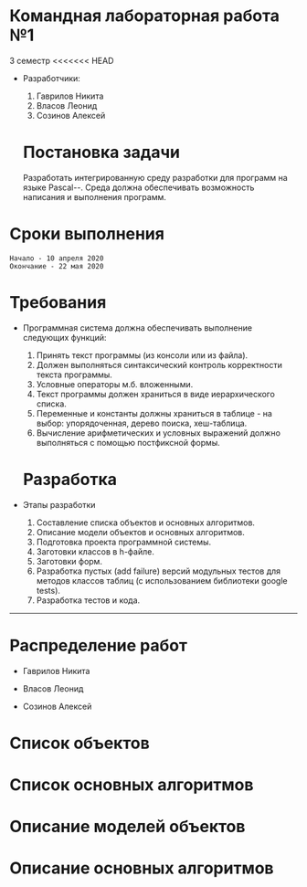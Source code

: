 # Командная лабораторная работа №1 #
3 семестр
<<<<<<< HEAD
- Разработчики:
  1. Гаврилов Никита
  2. Власов Леонид
  3. Созинов Алексей
  
    # Постановка задачи #
  Разработать интегрированную среду разработки для программ на языке Pascal--.
Среда должна обеспечивать возможность написания и выполнения программ.

# Сроки выполнения #
	Начало - 10 апреля 2020
	Окончание - 22 мая 2020
  
  # Требования #
- Программная система должна обеспечивать выполнение следующих функций:
  1. Принять текст программы (из консоли или из файла).
  1. Должен выполняться синтаксический контроль корректности текста программы.
  2. Условные операторы м.б. вложенными.
  3. Текст программы должен храниться в виде иерархического списка.
  4. Переменные и константы должны храниться в таблице - на выбор: упорядоченная, дерево поиска, хеш-таблица.
  5. Вычисление арифметических и условных выражений должно выполняться с помощью постфиксной формы.
  
  # Разработка #
- Этапы разработки
    1. Составление списка объектов и основных алгоритмов.
    2. Описание модели объектов и основных алгоритмов.
    3. Подготовка проекта программной системы.
    4. Заготовки классов в h-файле.
    5. Заготовки форм.
    6. Разработка пустых (add failure) версий модульных тестов для методов классов таблиц (с использованием библиотеки google tests).
    7. Разработка тестов и кода.

---

# Распределение работ #
- Гаврилов Никита

- Власов Леонид

- Созинов Алексей

# Список объектов #

# Список основных алгоритмов #

# Описание моделей объектов #

# Описание основных алгоритмов #
